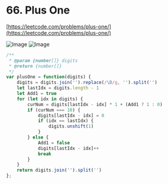 # 66. Plus One

[https://leetcode.com/problems/plus-one/](https://leetcode.com/problems/plus-one/)

![Image](https://i.imgur.com/uRcQPS5.png)
![Image](https://i.imgur.com/78T8IEG.png)

```javascript
/**
 * @param {number[]} digits
 * @return {number[]}
 */
var plusOne = function(digits) {
    digits = digits.join('').replace(/\D/g, '').split('')
    let lastIdx = digits.length - 1
    let Add1 = true
    for (let idx in digits) {
        curNum = digits[lastIdx - idx] * 1 + (Add1 ? 1 : 0)
        if (curNum === 10) {
            digits[lastIdx - idx] = 0
            if (idx == lastIdx) {
                digits.unshift(1)
            }
        } else {
            Add1 = false
            digits[lastIdx - idx]++
            break
        }
    }
    return digits.join('').split('')
};
```
